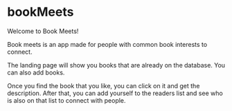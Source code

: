 # bookMeets

Welcome to Book Meets!

Book meets is an app made for people with common book interests to connect. 

The landing page will show you books that are already on the database. You can also
add books. 

Once you find the book that you like, you can click on it and get the description. 
After that, you can add yourself to the readers list and see who is also on that list to connect with people.
